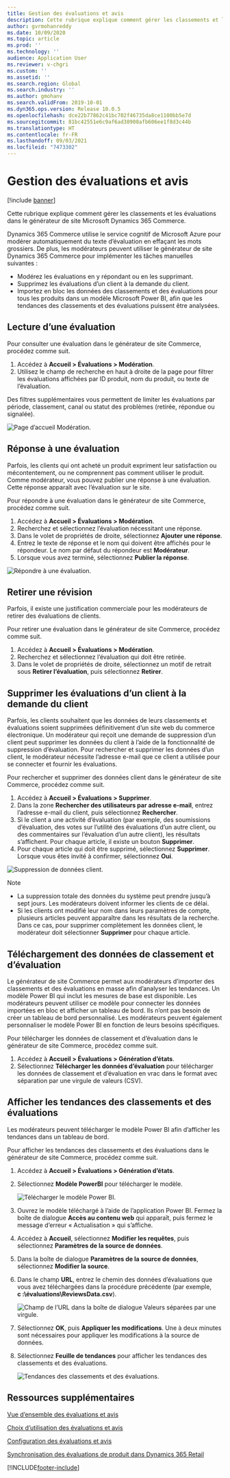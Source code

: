 ```yaml
---
title: Gestion des évaluations et avis
description: Cette rubrique explique comment gérer les classements et les évaluations dans le générateur de site Microsoft Dynamics 365 Commerce.
author: gvrmohanreddy
ms.date: 10/09/2020
ms.topic: article
ms.prod: ''
ms.technology: ''
audience: Application User
ms.reviewer: v-chgri
ms.custom: ''
ms.assetid: ''
ms.search.region: Global
ms.search.industry: ''
ms.author: gmohanv
ms.search.validFrom: 2019-10-01
ms.dyn365.ops.version: Release 10.0.5
ms.openlocfilehash: dce22b77862c41bc702f46735da8ce1100bb5e7d
ms.sourcegitcommit: 81bc42551e6c9af6ad38908afb606ee1f8d3c44b
ms.translationtype: HT
ms.contentlocale: fr-FR
ms.lasthandoff: 09/03/2021
ms.locfileid: "7473302"
---
```

# <a name="manage-ratings-and-reviews"></a>Gestion des évaluations et avis

[!include [banner](includes/banner.md)]

Cette rubrique explique comment gérer les classements et les évaluations dans le générateur de site Microsoft Dynamics 365 Commerce.

Dynamics 365 Commerce utilise le service cognitif de Microsoft Azure pour modérer automatiquement du texte d’évaluation en effaçant les mots grossiers. De plus, les modérateurs peuvent utiliser le générateur de site Dynamics 365 Commerce pour implémenter les tâches manuelles suivantes :

- Modérez les évaluations en y répondant ou en les supprimant.
- Supprimez les évaluations d’un client à la demande du client.
- Importez en bloc les données des classements et des évaluations pour tous les produits dans un modèle Microsoft Power BI, afin que les tendances des classements et des évaluations puissent être analysées.

## <a name="read-a-review"></a>Lecture d’une évaluation 

Pour consulter une évaluation dans le générateur de site Commerce, procédez comme suit.

1. Accédez à **Accueil \> Évaluations \> Modération**.
1. Utilisez le champ de recherche en haut à droite de la page pour filtrer les évaluations affichées par ID produit, nom du produit, ou texte de l’évaluation.

Des filtres supplémentaires vous permettent de limiter les évaluations par période, classement, canal ou statut des problèmes (retirée, répondue ou signalée).

![Page d’accueil Modération.](media/rnr-moderation-home.png) 

## <a name="respond-to-a-review"></a>Réponse à une évaluation 

Parfois, les clients qui ont acheté un produit expriment leur satisfaction ou mécontentement, ou ne comprennent pas comment utiliser le produit. Comme modérateur, vous pouvez publier une réponse à une évaluation. Cette réponse apparaît avec l’évaluation sur le site. 

Pour répondre à une évaluation dans le générateur de site Commerce, procédez comme suit.

1. Accédez à **Accueil \> Évaluations \> Modération**.
1. Recherchez et sélectionnez l’évaluation nécessitant une réponse.
1. Dans le volet de propriétés de droite, sélectionnez **Ajouter une réponse**.
1. Entrez le texte de réponse et le nom qui doivent être affichés pour le répondeur. Le nom par défaut du répondeur est **Modérateur**.
1. Lorsque vous avez terminé, sélectionnez **Publier la réponse**.

![Répondre à une évaluation.](media/rnr-moderation-response.png) 

## <a name="take-down-a-review"></a>Retirer une révision 

Parfois, il existe une justification commerciale pour les modérateurs de retirer des évaluations de clients. 

Pour retirer une évaluation dans le générateur de site Commerce, procédez comme suit.

1. Accédez à **Accueil \> Évaluations \> Modération**.
1. Recherchez et sélectionnez l’évaluation qui doit être retirée.
1. Dans le volet de propriétés de droite, sélectionnez un motif de retrait sous **Retirer l’évaluation**, puis sélectionnez **Retirer**.
    
## <a name="delete-a-customers-reviews-at-the-customers-request"></a>Supprimer les évaluations d’un client à la demande du client 

Parfois, les clients souhaitent que les données de leurs classements et évaluations soient supprimées définitivement d’un site web du commerce électronique. Un modérateur qui reçoit une demande de suppression d’un client peut supprimer les données du client à l’aide de la fonctionnalité de suppression d’évaluation. Pour rechercher et supprimer les données d’un client, le modérateur nécessite l’adresse e-mail que ce client a utilisée pour se connecter et fournir les évaluations. 

Pour rechercher et supprimer des données client dans le générateur de site Commerce, procédez comme suit.

1. Accédez à **Accueil \> Évaluations \> Supprimer**.
1. Dans la zone **Rechercher des utilisateurs par adresse e-mail**, entrez l’adresse e-mail du client, puis sélectionnez **Rechercher**.
1. Si le client a une activité d’évaluation (par exemple, des soumissions d’évaluation, des votes sur l’utilité des évaluations d’un autre client, ou des commentaires sur l’évaluation d’un autre client), les résultats s’affichent. Pour chaque article, il existe un bouton **Supprimer**.
1. Pour chaque article qui doit être supprimé, sélectionnez **Supprimer**. Lorsque vous êtes invité à confirmer, sélectionnez **Oui**. 
    
![Suppression de données client.](media/rnr-moderation-delete-reviews.png) 

> [!NOTE]
> - La suppression totale des données du système peut prendre jusqu’à sept jours. Les modérateurs doivent informer les clients de ce délai.
> - Si les clients ont modifié leur nom dans leurs paramètres de compte, plusieurs articles peuvent apparaître dans les résultats de la recherche. Dans ce cas, pour supprimer complètement les données client, le modérateur doit sélectionner **Supprimer** pour chaque article. 

## <a name="download-ratings-and-reviews-data"></a>Téléchargement des données de classement et d’évaluation

Le générateur de site Commerce permet aux modérateurs d’importer des classements et des évaluations en masse afin d’analyser les tendances. Un modèle Power BI qui inclut les mesures de base est disponible. Les modérateurs peuvent utiliser ce modèle pour connecter les données importées en bloc et afficher un tableau de bord. Ils n’ont pas besoin de créer un tableau de bord personnalisé. Les modérateurs peuvent également personnaliser le modèle Power BI en fonction de leurs besoins spécifiques. 

Pour télécharger les données de classement et d’évaluation dans le générateur de site Commerce, procédez comme suit.

1. Accédez à **Accueil \> Évaluations \> Génération d’états**.
1. Sélectionnez **Télécharger les données d’évaluation** pour télécharger les données de classement et d’évaluation en vrac dans le format avec séparation par une virgule de valeurs (CSV).

## <a name="view-ratings-and-reviews-trends"></a>Afficher les tendances des classements et des évaluations

Les modérateurs peuvent télécharger le modèle Power BI afin d’afficher les tendances dans un tableau de bord.

Pour afficher les tendances des classements et des évaluations dans le générateur de site Commerce, procédez comme suit.

1. Accédez à **Accueil \> Évaluations \> Génération d’états**.
1. Sélectionnez **Modèle PowerBI** pour télécharger le modèle.

    ![Télécharger le modèle Power BI.](media/rnr-moderation-reports.png) 

1. Ouvrez le modèle téléchargé à l’aide de l’application Power BI. Fermez la boîte de dialogue **Accès au contenu web** qui apparaît, puis fermez le message d’erreur « Actualisation » qui s’affiche.
1. Accédez à **Accueil**, sélectionnez **Modifier les requêtes**, puis sélectionnez **Paramètres de la source de données**.
1. Dans la boîte de dialogue **Paramètres de la source de données**, sélectionnez **Modifier la source**.
1. Dans le champ **URL**, entrez le chemin des données d’évaluations que vous avez téléchargées dans la procédure précédente (par exemple, **c :\\évaluations\\ReviewsData.csv**).

    ![Champ de l’URL dans la boîte de dialogue Valeurs séparées par une virgule.](media/rnr-powerbi-datasource-settings.png) 

1. Sélectionnez **OK**, puis **Appliquer les modifications**. Une à deux minutes sont nécessaires pour appliquer les modifications à la source de données.
1. Sélectionnez **Feuille de tendances** pour afficher les tendances des classements et des évaluations.

    ![Tendances des classements et des évaluations.](media/rnr-powerbi-dashboard-template.png) 
    
## <a name="additional-resources"></a>Ressources supplémentaires

[Vue d’ensemble des évaluations et avis](ratings-reviews-overview.md)

[Choix d’utilisation des évaluations et avis](opt-in-ratings-reviews.md)

[Configuration des évaluations et avis](configure-ratings-reviews.md)

[Synchronisation des évaluations de produit dans Dynamics 365 Retail](sync-product-ratings.md)


[!INCLUDE[footer-include](../includes/footer-banner.md)]
